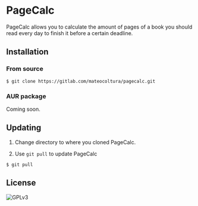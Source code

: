 # PageCalc
PageCalc allows you to calculate the amount of pages of a book you should read every day to finish it before a certain deadline.

## Installation 

### From source
``` 
$ git clone https://gitlab.com/mateocoltura/pagecalc.git
```

### AUR package
Coming soon.

## Updating
1. Change directory to where you cloned PageCalc.

2. Use ```git pull``` to update PageCalc
```
$ git pull 
```

## License 
![GPLv3](https://www.gnu.org/graphics/gplv3-127x51.png) 
